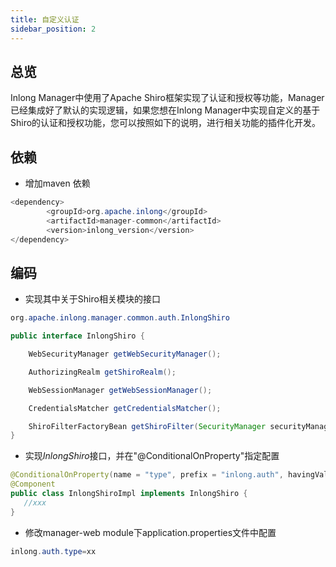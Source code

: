 ```yaml
---
title: 自定义认证
sidebar_position: 2
---
```


## 总览
Inlong Manager中使用了Apache Shiro框架实现了认证和授权等功能，Manager已经集成好了默认的实现逻辑，如果您想在Inlong Manager中实现自定义的基于Shiro的认证和授权功能，您可以按照如下的说明，进行相关功能的插件化开发。

## 依赖
- 增加maven 依赖
```java
<dependency>
        <groupId>org.apache.inlong</groupId>
        <artifactId>manager-common</artifactId>
        <version>inlong_version</version>
</dependency>
```

## 编码
- 实现其中关于Shiro相关模块的接口
```java
org.apache.inlong.manager.common.auth.InlongShiro

public interface InlongShiro {

    WebSecurityManager getWebSecurityManager();

    AuthorizingRealm getShiroRealm();

    WebSessionManager getWebSessionManager();

    CredentialsMatcher getCredentialsMatcher();

    ShiroFilterFactoryBean getShiroFilter(SecurityManager securityManager);
}
```

- 实现*InlongShiro*接口，并在"@ConditionalOnProperty"指定配置
```java
@ConditionalOnProperty(name = "type", prefix = "inlong.auth", havingValue = "xx")
@Component
public class InlongShiroImpl implements InlongShiro {
   //xxx
}
```

- 修改manager-web module下application.properties文件中配置
```java
inlong.auth.type=xx
```
